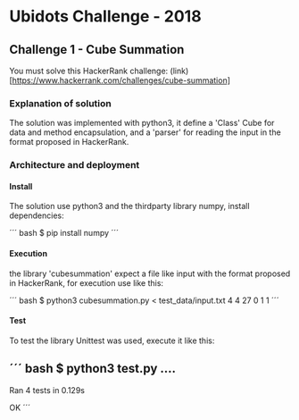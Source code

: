# Ubidots Challenge - 2018

## Challenge 1 - Cube Summation

You must solve this HackerRank challenge:
(link)[https://www.hackerrank.com/challenges/cube-summation]


### Explanation of solution

The solution was implemented with python3,
it define a 'Class' Cube for data and method encapsulation,
and a 'parser' for reading the input in the format proposed in HackerRank.


### Architecture and deployment

#### Install

The solution use python3 and the thirdparty library numpy, install dependencies:

´´´ bash
$ pip install numpy
´´´


#### Execution

the library 'cubesummation' expect a file like input with the format proposed in HackerRank,
for execution use like this:

´´´ bash
$ python3 cubesummation.py < test_data/input.txt
4
4
27
0
1
1
´´´


#### Test

To test the library Unittest was used, execute it like this:

´´´ bash
$ python3 test.py
....
----------------------------------------------------------------------
Ran 4 tests in 0.129s

OK
´´´
